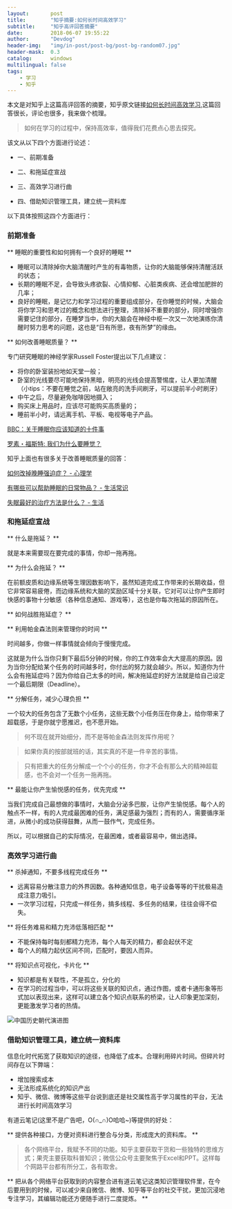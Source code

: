 ```yaml
---
layout:       post
title:        "知乎摘要:如何长时间高效学习"
subtitle:     "知乎高评回答摘要"
date:         2018-06-07 19:55:22
author:       "Devdog"
header-img:   "img/in-post/post-bg/post-bg-random07.jpg"
header-mask:  0.3
catalog:      windows
multilingual: false
tags:
    - 学习
    - 知乎
---
```



本文是对知乎上这篇高评回答的摘要，知乎原文链接[如何长时间高效学习](https://zhuanlan.zhihu.com/p/22317844),这篇回答很长，评论也很多，我来做个梳理。
>如何在学习的过程中，保持高效率，值得我们花费点心思去探究。

该文从以下四个方面进行论述：

- 一、前期准备

- 二、和拖延症宣战

- 三、高效学习进行曲

- 四、借助知识管理工具，建立统一资料库

以下具体按照这四个方面进行：

### 前期准备 ###

** 睡眠的重要性和如何拥有一个良好的睡眠 **

- 睡眠可以清除掉你大脑清醒时产生的有毒物质，让你的大脑能够保持清醒活跃的状态；
- 长期的睡眠不足，会导致头疼欲裂、心情抑郁、心脏类疾病、还会增加肥胖的几率；
- 良好的睡眠，是记忆力和学习过程的重要组成部分，在你睡觉的时候，大脑会将你学习和思考过的概念和想法进行整理，清除掉不重要的部分，同时增强你需要记住的部分，在睡梦当中，你的大脑会在神经中枢一次又一次地演练你清醒时努力思考的问题，这也是“日有所思，夜有所梦”的缘由。

** 如何改善睡眠质量？ **

专门研究睡眠的神经学家Russell Foster提出以下几点建议：

- 将你的卧室装扮地如天堂一般；
- 卧室的光线要尽可能地保持黑暗，明亮的光线会提高警惕度，让人更加清醒（小tips：不要在睡觉之前，站在敞亮的洗手间刷牙，可以提前半小时刷牙）
- 中午之后，尽量避免咖啡因地摄入；
- 购买床上用品时，应该尽可能购买高质量的；
- 睡前半小时，请远离手机、平板、电视等电子产品。

[BBC：关于睡眠你应该知道的十件事][1]

[罗素・福斯特: 我们为什么要睡觉？][2]

知乎上面也有很多关于改善睡眠质量的回答：

[如何改掉晚睡强迫症？ - 心理学][3]

[有哪些可以帮助睡眠的日常物品？ - 生活常识][4]

[失眠最好的治疗方法是什么？ - 生活][5]

[1]:(https://link.zhihu.com/?target=http%3A//open.163.com/movie/2013/5/V/Q/M8TDTH9BJ_M8TE2FFVQ.html)
[2]:(https://link.zhihu.com/?target=http%3A//open.163.com/movie/2013/11/4/0/M9C55AKKH_M9C55E340.html)
[3]:(http://www.zhihu.com/question/19761485)
[4]:(http://www.zhihu.com/question/23271398)
[5]:(http://www.zhihu.com/question/19763541)

### 和拖延症宣战 ###

** 什么是拖延？ **

就是本来需要现在要完成的事情，你却一拖再拖。

** 为什么会拖延？ **

在前额皮质和边缘系统等生理因数影响下，虽然知道完成工作带来的长期收益，但它非常容易疲倦，而边缘系统和大脑的奖励区域十分关联，它对可以让你产生即时快感的事物十分敏感（各种信息通知、游戏等），这也是你每次拖延的原因所在。

** 如何战胜拖延症？ **

** 利用帕金森法则来管理你的时间 **

时间越多，你做一样事情就会倾向于慢慢完成。

这就是为什么当你只剩下最后5分钟的时候，你的工作效率会大大提高的原因。因为当你分配给某个任务的时间越多时，你付出的努力就会越少。所以，知道你为什么会有拖延症吗？因为你给自己太多的时间，解决拖延症的好方法就是给自己设定一个最后期限（Deadline）。

** 分解任务，减少心理负担 **

一个较大的任务包含了无数个小任务，这些无数个小任务压在你身上，给你带来了超载感，于是你就宁愿推迟，也不愿开始。

>何不现在就开始细分，而不是等帕金森法则发挥作用呢？

>如果你真的按部就班的话，其实真的不是一件辛苦的事情。

>只有把重大的任务分解成一个个小的任务，你才不会有那么大的精神超载感，也不会对一个任务一拖再拖。

** 最能让你产生愉悦感的任务，优先完成 **

当我们完成自己最想做的事情时，大脑会分泌多巴胺，让你产生愉悦感。每个人的触点不一样，有的人完成最困难的任务，满足感最为强烈；而有的人，需要循序渐进，从微小的成功获得鼓舞，从而一鼓作气，完成任务。

所以，可以根据自己的实际情况，在最困难，或者最容易中，做出选择。


### 高效学习进行曲 ###

** 杀掉通知，不要多线程完成任务 **

- 远离容易分散注意力的外界因数。各种通知信息，电子设备等等的干扰极易造成注意力吸引。
- 一次学习过程，只完成一样任务，搞多线程、多任务的结果，往往会得不偿失。

** 将任务难易和精力充沛低落相匹配 **

- 不能保持每时每刻都精力充沛，每个人每天的精力，都会起伏不定
- 每个人的精力起伏区间不同，匹配时，要因人而异。

** 将知识点可视化，卡片化 **

- 知识都是有关联性，不是孤立，分化的
- 在学习的过程当中，可以将这些关联的知识点，通过作图，或者卡通形象等形式加以表现出来，这样可以建立各个知识点联系的桥梁，让人印象更加深刻，更能激发学习者的热情。

![中国历史朝代演进图](https://i.imgur.com/hUKo1HI.jpg)

### 借助知识管理工具，建立统一资料库 ###

信息化时代拓宽了获取知识的途径，也降低了成本。合理利用碎片时间。但碎片时间存在以下弊端：
- 增加搜索成本
- 无法形成系统化的知识产出
- 知乎、微信、微博等这些平台说到底还是社交属性高于学习属性的平台，无法进行长时间高效学习

有道云笔记(这里不是广告吧，O(∩_∩)O哈哈~)等提供的好处：

** 提供各种接口，方便对资料进行整合与分类，形成庞大的资料库。 **
>各个网络平台，我赋予不同的功能。知乎主要获取干货和一些独特的思维方式；果壳主要获取科普知识；微信公众号主要聚焦于Excel和PPT。这样每个网路平台都有所分工，各有取舍。

** 把从各个网络平台获取到的内容整合进有道云笔记这类知识管理软件里，在今后要用到的时候，可以减少来自微信、微博、知乎等平台的社交干扰，更加沉浸地专注学习，其编辑功能还方便随手进行二度提炼。 **







